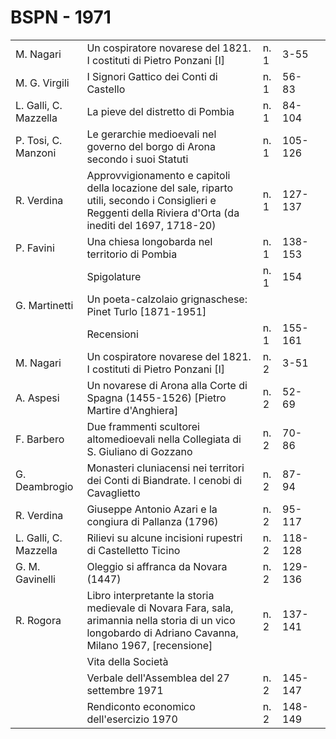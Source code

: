 # BSPN - 1971

<table>
    <tr>
        <td>M. Nagari</td>
        <td>Un cospiratore novarese del 1821. I costituti di Pietro Ponzani [I]</td>
        <td>n. 1</td>
        <td>3-55</td>
        <td></td>
    </tr>
    <tr>
        <td>M. G. Virgili</td>
        <td>I Signori Gattico dei Conti di Castello</td>
        <td>n. 1</td>
        <td>56-83</td>
        <td></td>
    </tr>
    <tr>
        <td>L. Galli, C. Mazzella</td>
        <td>La pieve del distretto di Pombia</td>
        <td>n. 1</td>
        <td>84-104</td>
        <td></td>
    </tr>
    <tr>
        <td>P. Tosi, C. Manzoni</td>
        <td>Le gerarchie medioevali nel governo del borgo di Arona secondo i suoi Statuti</td>
        <td>n. 1</td>
        <td>105-126</td>
        <td></td>
    </tr>
    <tr>
        <td>R. Verdina</td>
        <td>Approvvigionamento e capitoli della locazione del sale, riparto utili, secondo i Consiglieri e Reggenti
            della Riviera d'Orta (da inediti del 1697, 1718-20)
        </td>
        <td>n. 1</td>
        <td>127-137</td>
        <td></td>
    </tr>
    <tr>
        <td>P. Favini</td>
        <td>Una chiesa longobarda nel territorio di Pombia</td>
        <td>n. 1</td>
        <td>138-153</td>
        <td></td>
    </tr>
    <tr>
        <td></td>
        <td>Spigolature</td>
        <td>n. 1</td>
        <td>154</td>
        <td></td>
    </tr>
    <tr>
        <td>G. Martinetti</td>
        <td>Un poeta-calzolaio grignaschese: Pinet Turlo [1871-1951]</td>
        <td></td>
        <td></td>
    </tr>
    <tr>
        <td></td>
        <td>Recensioni</td>
        <td>n. 1</td>
        <td>155-161</td>
        <td></td>
    </tr>
    <tr>
        <td>M. Nagari</td>
        <td>Un cospiratore novarese del 1821. I costituti di Pietro Ponzani [I]</td>
        <td>n. 2</td>
        <td>3-51</td>
        <td></td>
    </tr>
    <tr>
        <td>A. Aspesi</td>
        <td>Un novarese di Arona alla Corte di Spagna (1455-1526) [Pietro Martire d'Anghiera]</td>
        <td>n. 2</td>
        <td>52-69</td>
        <td></td>
    </tr>
    <tr>
        <td>F. Barbero</td>
        <td>Due frammenti scultorei altomedioevali nella Collegiata di S. Giuliano di Gozzano</td>
        <td>n. 2</td>
        <td>70-86</td>
        <td></td>
    </tr>
    <tr>
        <td>G. Deambrogio</td>
        <td>Monasteri cluniacensi nei territori dei Conti di Biandrate. I cenobi di Cavaglietto</td>
        <td>n. 2</td>
        <td>87-94</td>
        <td></td>
    </tr>
    <tr>
        <td>R. Verdina</td>
        <td>Giuseppe Antonio Azari e la congiura di Pallanza (1796)</td>
        <td>n. 2</td>
        <td>95-117</td>
        <td></td>
    </tr>
    <tr>
        <td>L. Galli, C. Mazzella</td>
        <td>Rilievi su alcune incisioni rupestri di Castelletto Ticino</td>
        <td>n. 2</td>
        <td>118-128</td>
        <td></td>
    </tr>
    <tr>
        <td>G. M. Gavinelli</td>
        <td>Oleggio si affranca da Novara (1447)</td>
        <td>n. 2</td>
        <td>129-136</td>
        <td></td>
    </tr>
    <tr>
        <td>R. Rogora</td>
        <td>Libro interpretante la storia medievale di Novara Fara, sala, arimannia nella storia di un vico longobardo
            di Adriano Cavanna, Milano 1967, [recensione]
        </td>
        <td>n. 2</td>
        <td>137-141</td>
        <td></td>
    </tr>
    <tr>
        <td></td>
        <td>Vita della Societ&agrave;</td>
        <td></td>
        <td></td>
        <td></td>
    </tr>
    <tr>
        <td></td>
        <td>Verbale dell'Assemblea del 27 settembre 1971</td>
        <td>n. 2</td>
        <td>145-147</td>
        <td></td>
    </tr>
    <tr>
        <td></td>
        <td>Rendiconto economico dell'esercizio 1970</td>
        <td>n. 2</td>
        <td>148-149</td>
        <td></td>
    </tr>
</table>